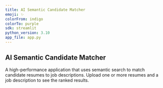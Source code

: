 ```yaml
---
title: AI Semantic Candidate Matcher
emoji: ✨
colorFrom: indigo
colorTo: purple
sdk: streamlit
python_version: 3.10
app_file: app.py
---
```


## AI Semantic Candidate Matcher

A high-performance application that uses semantic search to match candidate resumes to job descriptions. 
Upload one or more resumes and a job description to see the ranked results.